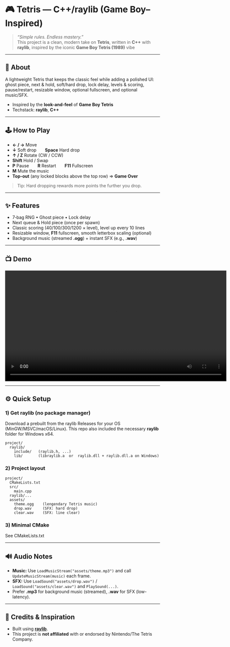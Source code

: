 # 🎮 Tetris — C++/raylib (Game Boy–Inspired)

> _“Simple rules. Endless mastery.”_  
> This project is a clean, modern take on **Tetris**, written in **C++** with **raylib**, inspired by the iconic **Game Boy Tetris (1989)** vibe

---

## 🧱 About
A lightweight Tetris that keeps the classic feel while adding a polished UI: ghost piece, next & hold, soft/hard drop, lock delay, levels & scoring, pause/restart, resizable window, optional fullscreen, and optional music/SFX.

- Inspired by the **look-and-feel** of **Game Boy Tetris** 
- Techstack: **raylib**, **C++**

---

## 🕹️ How to Play
- **← / →** Move  
- **↓** Soft drop  **Space** Hard drop  
- **↑ / Z** Rotate (CW / CCW)  
- **Shift** Hold / Swap  
- **P** Pause  **R** Restart  **F11** Fullscreen  
- **M** Mute the music
- **Top-out** (any locked blocks above the top row) ⇒ **Game Over**

> Tip: Hard dropping rewards more points the further you drop.

---

## ✨ Features
- 7‑bag RNG • Ghost piece • Lock delay  
- Next queue & Hold piece (once per spawn)  
- Classic scoring (40/100/300/1200 × level), level up every 10 lines  
- Resizable window, **F11** fullscreen, smooth letterbox scaling (optional)  
- Background music (streamed **.ogg**) + instant SFX (e.g., **.wav**)
---

## 📺 Demo


<video src="assets/demo.H264" controls width="720" playsinline></video>


---

## ⚙️ Quick Setup

### 1) Get raylib (no package manager)
Download a prebuilt from the raylib Releases for your OS (MinGW/MSVC/macOS/Linux).
This repo also included the necessary **raylib** folder for Windows x64.

```
project/
  raylib/
    include/   (raylib.h, ...)
    lib/       (libraylib.a  or  raylib.dll + raylib.dll.a on Windows)
```

### 2) Project layout
```
project/
  CMakeLists.txt
  src/
    main.cpp
  raylib/...
  assets/
    theme.ogg    (lengendary Tetris music)
    drop.wav     (SFX: hard drop)
    clear.wav    (SFX: line clear)
```

### 3) Minimal CMake

See CMakeLists.txt

---

## 🔊 Audio Notes
- **Music:** Use `LoadMusicStream("assets/theme.mp3")` and call `UpdateMusicStream(music)` each frame.  
- **SFX:** Use `LoadSound("assets/drop.wav")` / `LoadSound("assets/clear.wav")` and `PlaySound(...)`.  
- Prefer **.mp3** for background music (streamed), **.wav** for SFX (low-latency).

---

## 🙌 Credits & Inspiration
- Built using **[raylib](https://www.raylib.com/)**.  
- This project is **not affiliated** with or endorsed by Nintendo/The Tetris Company.


